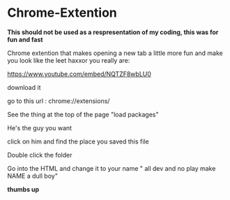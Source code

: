 # Chrome-Extention

**This should not be used as a respresentation of my coding, this was for fun and fast**

Chrome extention that makes opening a new tab a little more fun and make you look like the leet haxxor you really are:

https://www.youtube.com/embed/NQTZF8wbLU0

download it 

go to this url : chrome://extensions/

See the thing at the top of the page "load packages"

He's the guy you want

click on him and find the place you saved this file 

Double click the folder 

Go into the HTML and change it to your name " all dev and no play make NAME a dull boy"

**thumbs up**
